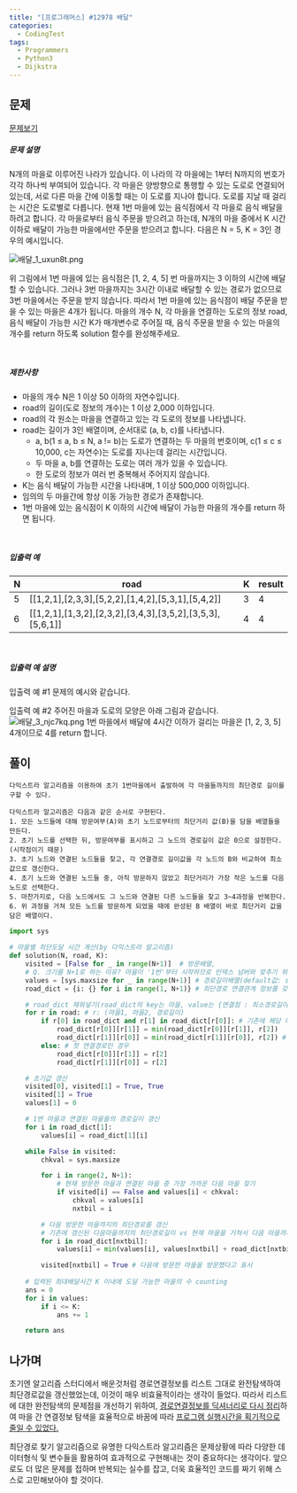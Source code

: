 ```yaml
---
title: "[프로그래머스] #12978 배달"
categories:	
  - CodingTest  
tags:
  - Programmers  
  - Python3
  - Dijkstra
---
```


## 문제

[문제보기](https://programmers.co.kr/learn/courses/30/lessons/12978)

##### 문제 설명

N개의 마을로 이루어진 나라가 있습니다. 이 나라의 각 마을에는 1부터 N까지의 번호가 각각 하나씩 부여되어 있습니다. 각 마을은 양방향으로 통행할 수 있는 도로로 연결되어 있는데, 서로 다른 마을 간에 이동할 때는 이 도로를 지나야 합니다. 도로를 지날 때 걸리는 시간은 도로별로 다릅니다. 현재 1번 마을에 있는 음식점에서 각 마을로 음식 배달을 하려고 합니다. 각 마을로부터 음식 주문을 받으려고 하는데, N개의 마을 중에서 K 시간 이하로 배달이 가능한 마을에서만 주문을 받으려고 합니다. 다음은 N = 5, K = 3인 경우의 예시입니다.

![배달_1_uxun8t.png](https://grepp-programmers.s3.ap-northeast-2.amazonaws.com/files/production/d7779d88-084c-4ffa-ae9f-2a42f97d3bbf/%E1%84%87%E1%85%A2%E1%84%83%E1%85%A1%E1%86%AF_1_uxun8t.png)

위 그림에서 1번 마을에 있는 음식점은 [1, 2, 4, 5] 번 마을까지는 3 이하의 시간에 배달할 수 있습니다. 그러나 3번 마을까지는 3시간 이내로 배달할 수 있는 경로가 없으므로 3번 마을에서는 주문을 받지 않습니다. 따라서 1번 마을에 있는 음식점이 배달 주문을 받을 수 있는 마을은 4개가 됩니다.
마을의 개수 N, 각 마을을 연결하는 도로의 정보 road, 음식 배달이 가능한 시간 K가 매개변수로 주어질 때, 음식 주문을 받을 수 있는 마을의 개수를 return 하도록 solution 함수를 완성해주세요.

<br>

##### 제한사항

- 마을의 개수 N은 1 이상 50 이하의 자연수입니다.
- road의 길이(도로 정보의 개수)는 1 이상 2,000 이하입니다.
- road의 각 원소는 마을을 연결하고 있는 각 도로의 정보를 나타냅니다.
- road는 길이가 3인 배열이며, 순서대로 (a, b, c)를 나타냅니다.
  - a, b(1 ≤ a, b ≤ N, a != b)는 도로가 연결하는 두 마을의 번호이며, c(1 ≤ c ≤ 10,000, c는 자연수)는 도로를 지나는데 걸리는 시간입니다.
  - 두 마을 a, b를 연결하는 도로는 여러 개가 있을 수 있습니다.
  - 한 도로의 정보가 여러 번 중복해서 주어지지 않습니다.
- K는 음식 배달이 가능한 시간을 나타내며, 1 이상 500,000 이하입니다.
- 임의의 두 마을간에 항상 이동 가능한 경로가 존재합니다.
- 1번 마을에 있는 음식점이 K 이하의 시간에 배달이 가능한 마을의 개수를 return 하면 됩니다.

<br>

##### 입출력 예

| N    | road                                                      | K    | result |
| ---- | --------------------------------------------------------- | ---- | ------ |
| 5    | [[1,2,1],[2,3,3],[5,2,2],[1,4,2],[5,3,1],[5,4,2]]         | 3    | 4      |
| 6    | [[1,2,1],[1,3,2],[2,3,2],[3,4,3],[3,5,2],[3,5,3],[5,6,1]] | 4    | 4      |

<br>

##### 입출력 예 설명

입출력 예 #1
문제의 예시와 같습니다.

입출력 예 #2
주어진 마을과 도로의 모양은 아래 그림과 같습니다.
![배달_3_njc7kq.png](https://grepp-programmers.s3.ap-northeast-2.amazonaws.com/files/production/993685f2-6b97-4fe3-85b5-47c085dc1bf3/%E1%84%87%E1%85%A2%E1%84%83%E1%85%A1%E1%86%AF_3_njc7kq.png)
1번 마을에서 배달에 4시간 이하가 걸리는 마을은 [1, 2, 3, 5] 4개이므로 4를 return 합니다.



## 풀이

```
다익스트라 알고리즘을 이용하여 초기 1번마을에서 출발하여 각 마을들까지의 최단경로 길이를 구할 수 있다.

다익스트라 알고리즘은 다음과 같은 순서로 구현된다.
1. 모든 노드들에 대해 방문여부(A)와 초기 노드로부터의 최단거리 값(B)을 담을 배열들을 만든다.
2. 초기 노드를 선택한 뒤, 방문여부를 표시하고 그 노드의 경로길이 값은 0으로 설정한다.(시작점이기 때문)
3. 초기 노드와 연결된 노드들을 찾고, 각 연결경로 길이값을 각 노드의 B와 비교하여 최소값으로 갱신한다.
4. 초기 노드와 연결된 노드들 중, 아직 방문하지 않았고 최단거리가 가장 작은 노드를 다음 노드로 선택한다.
5. 마찬가지로, 다음 노드에서도 그 노드와 연결된 다른 노드들을 찾고 3~4과정을 반복한다.
6. 위 과정을 거쳐 모든 노드를 방문하게 되었을 때에 완성된 B 배열이 바로 최단거리 값을 담은 배열이다.
```



```python
import sys

# 마을별 최단도달 시간 계산(by 다익스트라 알고리즘)
def solution(N, road, K):
    visited = [False for _ in range(N+1)]  # 방문배열,
    # Q. 크기를 N+1로 하는 이유? 마을이 '1번'부터 시작하므로 인덱스 넘버와 맞추기 위해
    values = [sys.maxsize for _ in range(N+1)] # 경로길이배열(default값: sys.maxsize)
    road_dict = {i: {} for i in range(1, N+1)} # 최단경로 연결관계 정보를 갖는 딕셔너리(for 효율적 탐색)

    # road_dict 채워넣기(road_dict의 key는 마을, value는 {연결점 : 최소경로길이}])
    for r in road: # r: (마을1, 마을2, 경로길이)
        if r[0] in road_dict and r[1] in road_dict[r[0]]: # 기존에 해당 마을간에 연결된 다른 경로가 있는 경우
            road_dict[r[0]][r[1]] = min(road_dict[r[0]][r[1]], r[2])
            road_dict[r[1]][r[0]] = min(road_dict[r[1]][r[0]], r[2]) # 양방향 전부 최단거리 갱신
        else: # 첫 연결경로인 경우
            road_dict[r[0]][r[1]] = r[2]
            road_dict[r[1]][r[0]] = r[2]

    # 초기값 갱신
    visited[0], visited[1] = True, True
    visited[1] = True
    values[1] = 0

    # 1번 마을과 연결된 마을들의 경로길이 갱신
    for i in road_dict[1]:
        values[i] = road_dict[1][i]

    while False in visited:
        chkval = sys.maxsize

        for i in range(2, N+1):
            # 현재 방문한 마을과 연결된 마을 중 가장 가까운 다음 마을 찾기
            if visited[i] == False and values[i] < chkval:
                chkval = values[i]
                nxtbil = i

        # 다음 방문한 마을까지의 최단경로를 갱신
        # 기존에 갱신된 다음마을까지의 최단경로길이 vs 현재 마을을 거쳐서 다음 마을까지 도달하는 최단경로길이
        for i in road_dict[nxtbil]:
            values[i] = min(values[i], values[nxtbil] + road_dict[nxtbil][i])

        visited[nxtbil] = True # 다음에 방문한 마을을 방문했다고 표시
    
    # 입력된 최대배달시간 K 이내에 도달 가능한 마을의 수 counting
    ans = 0
    for i in values:
        if i <= K:
            ans += 1

    return ans
```

## 나가며

 초기엔 알고리즘 스터디에서 배운것처럼 경로연결정보를 리스트 그대로 완전탐색하여 최단경로값을 갱신했었는데, 이것이 매우 비효율적이라는 생각이 들었다. 따라서 리스트에 대한 완전탐색의 문제점을 개선하기 위하여,  <u>경로연결정보를 딕셔너리로 다시 정리</u>하여 마을 간 연결정보 탐색을 효율적으로 바꿈에 따라 <u>프로그램 실행시간을 획기적으로 줄일 수 있었다.</u>

 최단경로 찾기 알고리즘으로 유명한 다익스트라 알고리즘은 문제상황에 따라 다양한 데이터형식 및 변수들을 활용하여 효과적으로 구현해내는 것이 중요하다는 생각이다. 앞으로도 더 많은 문제를 접하며 반복되는 실수를 잡고, 더욱 효율적인 코드를 짜기 위해 스스로 고민해보아야 할 것이다.